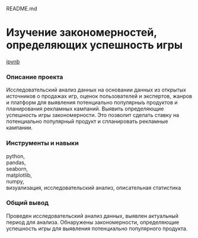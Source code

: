 README.md

# Изучение закономерностей, определяющих успешность игры
[ipynb](https://github.com/NSholo-data/Portfolio/blob/main/Analysis%20of%20the%20success%20of%20games/games.ipynb)


### Описание проекта
Исследовательский анализ данных на основании данных из открытых источников о продажах игр, оценок пользователей и экспертов, жанров и платформ для выявления потенциально популярныъ продуктов и планирования рекламных кампаний. Выявить определяющие успешность игры закономерности. Это позволит сделать ставку на потенциально популярный продукт и спланировать рекламные кампании.

### Инструменты и навыки
python, <br>
pandas, <br>
seaborn, <br>
matplotlib, <br>
numpy, <br>
визуализация, исследовательский анализ, описательная статистика

### Общий вывод
Проведен исследовательский анализ данных, выявлен актуальный период для анализа. Обнаружены закономерности, определяющие успешность игры для выявления потенциально популярного продукта.
